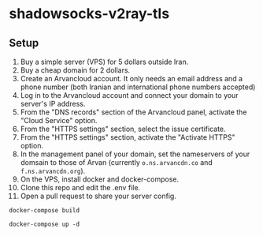 # shadowsocks-v2ray-tls

## Setup

1. Buy a simple server (VPS) for 5 dollars outside Iran.
2. Buy a cheap domain for 2 dollars.
3. Create an Arvancloud account. It only needs an email address and a phone number (both Iranian and international phone numbers accepted)
4. Log in to the Arvancloud account and connect your domain to your server's IP address.
5. From the "DNS records" section of the Arvancloud panel, activate the "Cloud Service" option.
6. From the "HTTPS settings" section, select the issue certificate.
7. From the "HTTPS settings" section, activate the "Activate HTTPS" option.
8. In the management panel of your domain, set the nameservers of your domsain to those of Arvan (currently `o.ns.arvancdn.co` and `f.ns.arvancdn.org`).
9. On the VPS, install docker and docker-compose.
10. Clone this repo and edit the .env file.
11. Open a pull request to share your server config.

`docker-compose build`

`docker-compose up -d`




